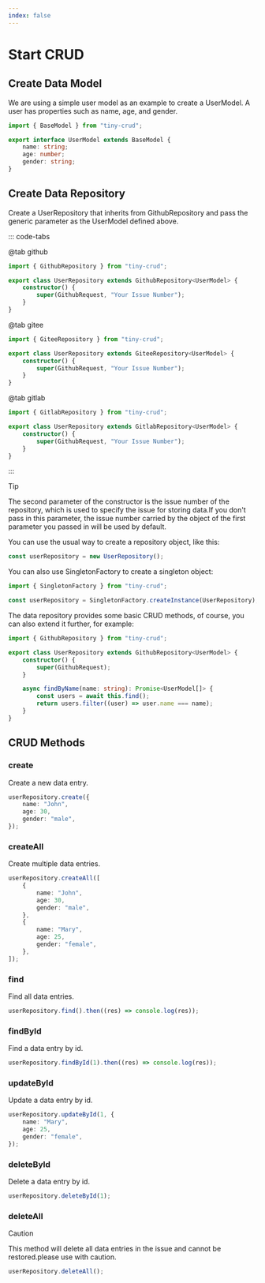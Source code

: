 ```yaml
---
index: false
---
```


# Start CRUD

## Create Data Model

We are using a simple user model as an example to create a UserModel. A user has properties such as name, age, and gender.

```ts
import { BaseModel } from "tiny-crud";

export interface UserModel extends BaseModel {
    name: string;
    age: number;
    gender: string;
}
```

## Create Data Repository

Create a UserRepository that inherits from GithubRepository and pass the generic parameter as the UserModel defined above.

::: code-tabs

@tab github

```ts
import { GithubRepository } from "tiny-crud";

export class UserRepository extends GithubRepository<UserModel> {
    constructor() {
        super(GithubRequest, "Your Issue Number");
    }
}
```

@tab gitee

```ts
import { GiteeRepository } from "tiny-crud";

export class UserRepository extends GiteeRepository<UserModel> {
    constructor() {
        super(GithubRequest, "Your Issue Number");
    }
}
```

@tab gitlab

```ts
import { GitlabRepository } from "tiny-crud";

export class UserRepository extends GitlabRepository<UserModel> {
    constructor() {
        super(GithubRequest, "Your Issue Number");
    }
}
```

:::

> [!tip]
> The second parameter of the constructor is the issue number of the repository, which is used to specify the issue for storing data.If you don't pass in this parameter, the issue number carried by the object of the first parameter you passed in will be used by default.

You can use the usual way to create a repository object, like this:

```ts
const userRepository = new UserRepository();
```

You can also use SingletonFactory to create a singleton object:

```ts
import { SingletonFactory } from "tiny-crud";

const userRepository = SingletonFactory.createInstance(UserRepository);
```

The data repository provides some basic CRUD methods, of course, you can also extend it further, for example:

```ts
import { GithubRepository } from "tiny-crud";

export class UserRepository extends GithubRepository<UserModel> {
    constructor() {
        super(GithubRequest);
    }

    async findByName(name: string): Promise<UserModel[]> {
        const users = await this.find();
        return users.filter((user) => user.name === name);
    }
}
```

## CRUD Methods

### create

Create a new data entry.

```ts
userRepository.create({
    name: "John",
    age: 30,
    gender: "male",
});
```

### createAll

Create multiple data entries.

```ts
userRepository.createAll([
    {
        name: "John",
        age: 30,
        gender: "male",
    },
    {
        name: "Mary",
        age: 25,
        gender: "female",
    },
]);
```

### find

Find all data entries.

```ts
userRepository.find().then((res) => console.log(res));
```

### findById

Find a data entry by id.

```ts
userRepository.findById(1).then((res) => console.log(res));
```

### updateById

Update a data entry by id.

```ts
userRepository.updateById(1, {
    name: "Mary",
    age: 25,
    gender: "female",
});
```

### deleteById

Delete a data entry by id.

```ts
userRepository.deleteById(1);
```

### deleteAll

> [!caution]
> This method will delete all data entries in the issue and cannot be restored.please use with caution.

```ts
userRepository.deleteAll();
```
